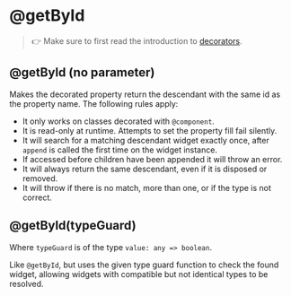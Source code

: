 ---
---
# @getById

> :point_right: Make sure to first read the introduction to [decorators](./index.md).

## @getById (no parameter)

Makes the decorated property return the descendant with the same id as the property name. The following rules apply:

 * It only works on classes decorated with `@component`.
 * It is read-only at runtime. Attempts to set the property fill fail silently.
 * It will search for a matching descendant widget exactly once, after `append` is called the first time on the widget instance.
 * If accessed before children have been appended it will throw an error.
 * It will always return the same descendant, even if it is disposed or removed.
 * It will throw if there is no match, more than one, or if the type is not correct.

## @getById(typeGuard)

Where `typeGuard` is of the type `value: any => boolean`.

Like `@getById`, but uses the given type guard function to check the found widget, allowing widgets with compatible but not identical types to be resolved.
